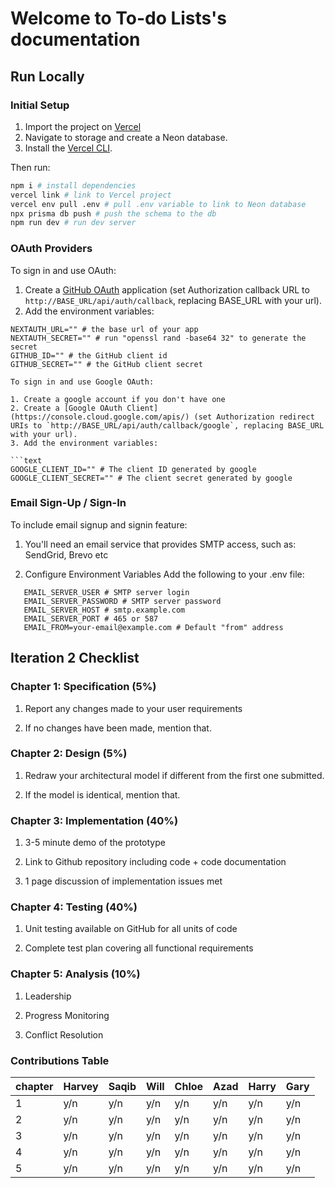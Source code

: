 # Welcome to To-do Lists's documentation

## Run Locally

### Initial Setup

1. Import the project on [Vercel](https://vercel.com)
2. Navigate to storage and create a Neon database.
3. Install the [Vercel CLI](https://vercel.com/docs/cli).

Then run:

```bash
npm i # install dependencies
vercel link # link to Vercel project
vercel env pull .env # pull .env variable to link to Neon database
npx prisma db push # push the schema to the db
npm run dev # run dev server
```

### OAuth Providers

To sign in and use OAuth:

1. Create a [GitHub OAuth](https://github.com/settings/apps/new) application (set Authorization callback URL to `http://BASE_URL/api/auth/callback`, replacing BASE_URL with your url).
2. Add the environment variables:

````text
NEXTAUTH_URL="" # the base url of your app
NEXTAUTH_SECRET="" # run "openssl rand -base64 32" to generate the secret
GITHUB_ID="" # the GitHub client id
GITHUB_SECRET="" # the GitHub client secret

To sign in and use Google OAuth:

1. Create a google account if you don't have one
2. Create a [Google OAuth Client](https://console.cloud.google.com/apis/) (set Authorization redirect URIs to `http://BASE_URL/api/auth/callback/google`, replacing BASE_URL with your url).
3. Add the environment variables:

```text
GOOGLE_CLIENT_ID="" # The client ID generated by google
GOOGLE_CLIENT_SECRET="" # The client secret generated by google
````

### Email Sign-Up / Sign-In

To include email signup and signin feature:

1. You'll need an email service that provides SMTP access, such as: SendGrid, Brevo etc

2. Configure Environment Variables
   Add the following to your .env file:

```text
   EMAIL_SERVER_USER # SMTP server login
   EMAIL_SERVER_PASSWORD # SMTP server password
   EMAIL_SERVER_HOST # smtp.example.com
   EMAIL_SERVER_PORT # 465 or 587
   EMAIL_FROM=your-email@example.com # Default "from" address
```

## Iteration 2 Checklist

### Chapter 1: Specification (5%)

   1. Report any changes made to your user requirements

   2. If no changes have been made, mention that.

### Chapter 2: Design (5%)

   1. Redraw your architectural model if different from the first one submitted. 

   2. If the model is identical, mention that. 

### Chapter 3: Implementation (40%)

   1. 3-5 minute demo of the prototype

   2. Link to Github repository including code + code documentation

   3. 1 page discussion of implementation issues met

### Chapter 4: Testing (40%)

   1. Unit testing available on GitHub for all units of code 

   2. Complete test plan covering all functional requirements

### Chapter 5: Analysis (10%)

   1. Leadership

   2. Progress Monitoring

   3. Conflict Resolution

### Contributions Table
| chapter | Harvey | Saqib | Will | Chloe | Azad | Harry | Gary |
| ------- | ------ | ----- | ---- | ----- | ---- | ----- | ---- |
|    1    |  y/n   |  y/n  | y/n  |  y/n  | y/n  |  y/n  | y/n  |
|    2    |  y/n   |  y/n  | y/n  |  y/n  | y/n  |  y/n  | y/n  |
|    3    |  y/n   |  y/n  | y/n  |  y/n  | y/n  |  y/n  | y/n  |
|    4    |  y/n   |  y/n  | y/n  |  y/n  | y/n  |  y/n  | y/n  |
|    5    |  y/n   |  y/n  | y/n  |  y/n  | y/n  |  y/n  | y/n  |

